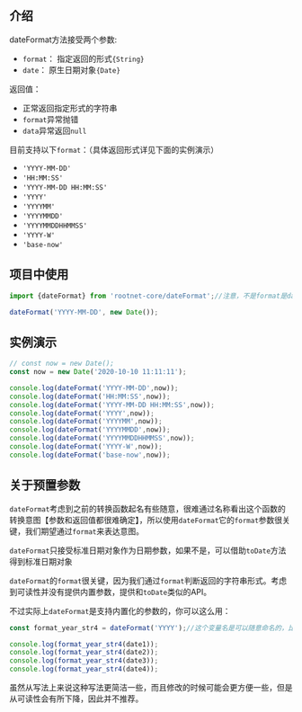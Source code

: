 
## 介绍
dateFormat方法接受两个参数:
- `format`： 指定返回的形式`{String}`
- `date`： 原生日期对象`{Date}`

返回值：
- 正常返回指定形式的字符串
- `format`异常抛错
- `data`异常返回`null`

目前支持以下`format`：（具体返回形式详见下面的实例演示）
- `'YYYY-MM-DD'`
- `'HH:MM:SS'`
- `'YYYY-MM-DD HH:MM:SS'`
- `'YYYY'`
- `'YYYYMM'`
- `'YYYYMMDD'`
- `'YYYYMMDDHHMMSS'`
- `'YYYY-W'`
- `'base-now'`

## 项目中使用
```js
import {dateFormat} from 'rootnet-core/dateFormat';//注意，不是format是dateFormat！

dateFormat('YYYY-MM-DD', new Date());
```

## 实例演示
<!--RunCode-->

```js
// const now = new Date();
const now = new Date('2020-10-10 11:11:11');

console.log(dateFormat('YYYY-MM-DD',now));
console.log(dateFormat('HH:MM:SS',now));
console.log(dateFormat('YYYY-MM-DD HH:MM:SS',now));
console.log(dateFormat('YYYY',now));
console.log(dateFormat('YYYYMM',now));
console.log(dateFormat('YYYYMMDD',now));
console.log(dateFormat('YYYYMMDDHHMMSS',now));
console.log(dateFormat('YYYY-W',now));
console.log(dateFormat('base-now',now));
```

<!--/RunCode-->

## 关于预置参数
`dateFormat`考虑到之前的转换函数起名有些随意，很难通过名称看出这个函数的转换意图【参数和返回值都很难确定】，所以使用`dateFormat`它的`format`参数很关键，我们期望通过`format`来表达意图。

`dateFormat`只接受标准日期对象作为日期参数，如果不是，可以借助`toDate`方法得到标准日期对象

`dateFormat`的`format`很关键，因为我们通过`format`判断返回的字符串形式。考虑到可读性并没有提供内置参数，提供和`toDate`类似的API。

不过实际上`dateFormat`是支持内置化的参数的，你可以这么用：
```js
const format_year_str4 = dateFormat('YYYY');//这个变量名是可以随意命名的，比如format_year_str4

console.log(format_year_str4(date1));
console.log(format_year_str4(date2));
console.log(format_year_str4(date3));
console.log(format_year_str4(date4));
```
虽然从写法上来说这种写法更简洁一些，而且修改的时候可能会更方便一些，但是从可读性会有所下降，因此并不推荐。
